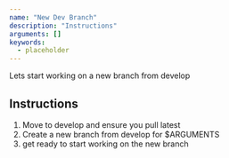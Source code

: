 ```yaml
---
name: "New Dev Branch"
description: "Instructions"
arguments: []
keywords:
  - placeholder
---
```


Lets start working on a new branch from develop

## Instructions

1. Move to develop and ensure you pull latest
2. Create a new branch from develop for $ARGUMENTS
3. get ready to start working on the new branch
